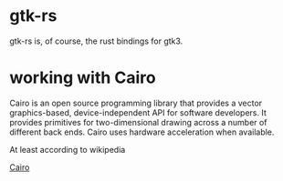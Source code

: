 # gtk-rs

gtk-rs is, of course, the rust bindings for gtk3. 

# working with Cairo
Cairo is an open source programming library that provides a vector graphics-based, device-independent API for software developers. It provides primitives for two-dimensional drawing across a number of different back ends. Cairo uses hardware acceleration when available. 

At least according to wikipedia

[Cairo](cairo.md)
